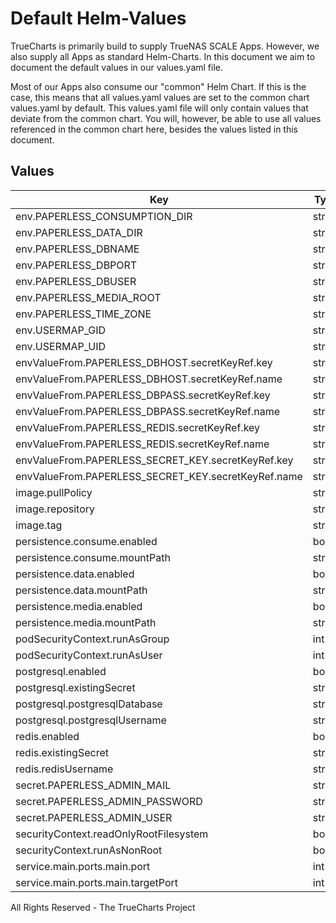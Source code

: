 # Default Helm-Values

TrueCharts is primarily build to supply TrueNAS SCALE Apps.
However, we also supply all Apps as standard Helm-Charts. In this document we aim to document the default values in our values.yaml file.

Most of our Apps also consume our "common" Helm Chart.
If this is the case, this means that all values.yaml values are set to the common chart values.yaml by default. This values.yaml file will only contain values that deviate from the common chart.
You will, however, be able to use all values referenced in the common chart here, besides the values listed in this document.

## Values

| Key | Type | Default | Description |
|-----|------|---------|-------------|
| env.PAPERLESS_CONSUMPTION_DIR | string | `"/consume/"` |  |
| env.PAPERLESS_DATA_DIR | string | `"/data/"` |  |
| env.PAPERLESS_DBNAME | string | `"{{ .Values.postgresql.postgresqlDatabase }}"` |  |
| env.PAPERLESS_DBPORT | string | `"5432"` |  |
| env.PAPERLESS_DBUSER | string | `"{{ .Values.postgresql.postgresqlUsername }}"` |  |
| env.PAPERLESS_MEDIA_ROOT | string | `"/media/"` |  |
| env.PAPERLESS_TIME_ZONE | string | `"{{ .Values.security.TZ }}"` |  |
| env.USERMAP_GID | string | `"{{ .Values.podSecurityContext.fsGroup }}"` |  |
| env.USERMAP_UID | string | `"{{ .Values.security.PUID }}"` |  |
| envValueFrom.PAPERLESS_DBHOST.secretKeyRef.key | string | `"plainhost"` |  |
| envValueFrom.PAPERLESS_DBHOST.secretKeyRef.name | string | `"dbcreds"` |  |
| envValueFrom.PAPERLESS_DBPASS.secretKeyRef.key | string | `"postgresql-password"` |  |
| envValueFrom.PAPERLESS_DBPASS.secretKeyRef.name | string | `"dbcreds"` |  |
| envValueFrom.PAPERLESS_REDIS.secretKeyRef.key | string | `"url"` |  |
| envValueFrom.PAPERLESS_REDIS.secretKeyRef.name | string | `"rediscreds"` |  |
| envValueFrom.PAPERLESS_SECRET_KEY.secretKeyRef.key | string | `"PAPERLESS_SECRET_KEY"` |  |
| envValueFrom.PAPERLESS_SECRET_KEY.secretKeyRef.name | string | `"paperlessng-secrets"` |  |
| image.pullPolicy | string | `"IfNotPresent"` |  |
| image.repository | string | `"tccr.io/truecharts/paperless-ng"` |  |
| image.tag | string | `"v1.5.0@sha256:94b00a3fb7e829a6a86d8bfd01abd558d20286976501716b6148a504e6544e3a"` |  |
| persistence.consume.enabled | bool | `true` |  |
| persistence.consume.mountPath | string | `"/consume"` |  |
| persistence.data.enabled | bool | `true` |  |
| persistence.data.mountPath | string | `"/data"` |  |
| persistence.media.enabled | bool | `true` |  |
| persistence.media.mountPath | string | `"/media"` |  |
| podSecurityContext.runAsGroup | int | `0` |  |
| podSecurityContext.runAsUser | int | `0` |  |
| postgresql.enabled | bool | `true` |  |
| postgresql.existingSecret | string | `"dbcreds"` |  |
| postgresql.postgresqlDatabase | string | `"paperless-ng"` |  |
| postgresql.postgresqlUsername | string | `"paperless-ng"` |  |
| redis.enabled | bool | `true` |  |
| redis.existingSecret | string | `"rediscreds"` |  |
| redis.redisUsername | string | `"default"` |  |
| secret.PAPERLESS_ADMIN_MAIL | string | `"admin@admin.com"` |  |
| secret.PAPERLESS_ADMIN_PASSWORD | string | `"admin"` |  |
| secret.PAPERLESS_ADMIN_USER | string | `"admin"` |  |
| securityContext.readOnlyRootFilesystem | bool | `false` |  |
| securityContext.runAsNonRoot | bool | `false` |  |
| service.main.ports.main.port | int | `10140` |  |
| service.main.ports.main.targetPort | int | `8000` |  |

All Rights Reserved - The TrueCharts Project
